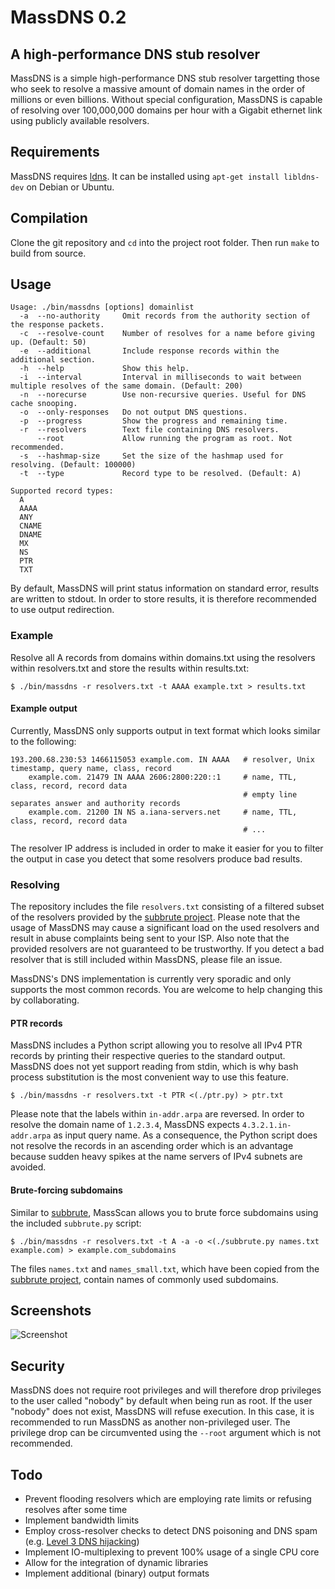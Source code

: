 # MassDNS 0.2
## A high-performance DNS stub resolver

MassDNS is a simple high-performance DNS stub resolver targetting those who seek to resolve a massive amount of domain names in the order of millions or even billions.
Without special configuration, MassDNS is capable of resolving over 100,000,000 domains per hour with a Gigabit ethernet link using publicly available resolvers.

## Requirements
MassDNS requires [ldns](https://www.nlnetlabs.nl/projects/ldns/). It can be installed using `apt-get install libldns-dev` on Debian or Ubuntu.

## Compilation
Clone the git repository and `cd` into the project root folder. Then run `make` to build from source.

## Usage
```
Usage: ./bin/massdns [options] domainlist
  -a  --no-authority     Omit records from the authority section of the response packets.
  -c  --resolve-count    Number of resolves for a name before giving up. (Default: 50)
  -e  --additional       Include response records within the additional section.
  -h  --help             Show this help.
  -i  --interval         Interval in milliseconds to wait between multiple resolves of the same domain. (Default: 200)
  -n  --norecurse        Use non-recursive queries. Useful for DNS cache snooping.
  -o  --only-responses   Do not output DNS questions.
  -p  --progress         Show the progress and remaining time.
  -r  --resolvers        Text file containing DNS resolvers.
      --root             Allow running the program as root. Not recommended.
  -s  --hashmap-size     Set the size of the hashmap used for resolving. (Default: 100000)
  -t  --type             Record type to be resolved. (Default: A)

Supported record types:
  A
  AAAA
  ANY
  CNAME
  DNAME
  MX
  NS
  PTR
  TXT
```
By default, MassDNS will print status information on standard error, results are written to stdout. In order to store results, it is therefore recommended to use output redirection.

### Example
Resolve all A records from domains within domains.txt using the resolvers within resolvers.txt and store the results within results.txt:
```
$ ./bin/massdns -r resolvers.txt -t AAAA example.txt > results.txt
```

#### Example output
Currently, MassDNS only supports output in text format which looks similar to the following:
```
193.200.68.230:53 1466115053 example.com. IN AAAA   # resolver, Unix timestamp, query name, class, record
    example.com. 21479 IN AAAA 2606:2800:220::1     # name, TTL, class, record, record data
                                                    # empty line separates answer and authority records 
    example.com. 21200 IN NS a.iana-servers.net     # name, TTL, class, record, record data
                                                    # ...
```

The resolver IP address is included in order to make it easier for you to filter the output in case you detect that some resolvers produce bad results.

### Resolving
The repository includes the file `resolvers.txt` consisting of a filtered subset of the resolvers provided by the [subbrute project](https://github.com/TheRook/subbrute).
Please note that the usage of MassDNS may cause a significant load on the used resolvers and result in abuse complaints being sent to your ISP.
Also note that the provided resolvers are not guaranteed to be trustworthy. If you detect a bad resolver that is still included within MassDNS, please file an issue.

MassDNS's DNS implementation is currently very sporadic and only supports the most common records. You are welcome to help changing this by collaborating.

#### PTR records
MassDNS includes a Python script allowing you to resolve all IPv4 PTR records by printing their respective queries to the standard output.
MassDNS does not yet support reading from stdin, which is why bash process substitution is the most convenient way to use this feature.
```
$ ./bin/massdns -r resolvers.txt -t PTR <(./ptr.py) > ptr.txt
```
Please note that the labels within `in-addr.arpa` are reversed. In order to resolve the domain name of `1.2.3.4`, MassDNS expects `4.3.2.1.in-addr.arpa` as input query name.
As a consequence, the Python script does not resolve the records in an ascending order which is an advantage because sudden heavy spikes at the name servers of IPv4 subnets are avoided.

#### Brute-forcing subdomains
Similar to [subbrute](https://github.com/TheRook/subbrute), MassScan allows you to brute force subdomains using the included `subbrute.py` script:
```
$ ./bin/massdns -r resolvers.txt -t A -a -o <(./subbrute.py names.txt example.com) > example.com_subdomains
```

The files `names.txt` and `names_small.txt`, which have been copied from the [subbrute project](https://github.com/TheRook/subbrute), contain names of commonly used subdomains.

## Screenshots
![Screenshot](https://www.cysec.biz/projects/massdns/screenshots/screenshot1.png)

## Security
MassDNS does not require root privileges and will therefore drop privileges to the user called "nobody" by default when being run as root.
If the user "nobody" does not exist, MassDNS will refuse execution. In this case, it is recommended to run MassDNS as another non-privileged user.
The privilege drop can be circumvented using the `--root` argument which is not recommended.

## Todo
- Prevent flooding resolvers which are employing rate limits or refusing resolves after some time
- Implement bandwidth limits
- Employ cross-resolver checks to detect DNS poisoning and DNS spam (e.g. [Level 3 DNS hijacking](https://web.archive.org/web/20140302064622/http://james.bertelson.me/blog/2014/01/level-3-are-now-hijacking-failed-dns-requests-for-ad-revenue-on-4-2-2-x/))
- Implement IO-multiplexing to prevent 100% usage of a single CPU core
- Allow for the integration of dynamic libraries
- Implement additional (binary) output formats
